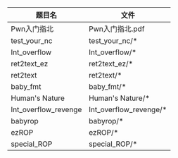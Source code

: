 | 题目名               | 文件                   |
| -------------------- | ---------------------- |
| Pwn入门指北          | Pwn入门指北.pdf        |
| test_your_nc         | test_your_nc/*         |
| Int_overflow         | Int_overflow/*         |
| ret2text_ez          | ret2text_ez/*          |
| ret2text             | ret2text/*             |
| baby_fmt             | baby_fmt/*             |
| Human's Nature       | Human's Nature/*       |
| Int_overflow_revenge | Int_overflow_revenge/* |
| babyrop              | babyrop/*              |
| ezROP                | ezROP/*                |
| special_ROP          | special_ROP/*          |

